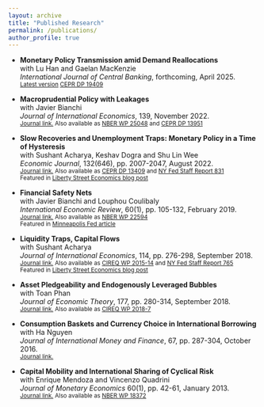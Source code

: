 ```yaml
---
layout: archive
title: "Published Research"
permalink: /publications/
author_profile: true
---
```

* **Monetary Policy Transmission amid Demand Reallocations**\
  with Lu Han and Gaelan MacKenzie\
  *International Journal of Central Banking*, forthcoming, April 2025.\
  <sub>[Latest version](../files/Sectoral_Inflation.pdf) </sub>
  <sub>[CEPR DP 19409](https://cepr.org/publications/dp19409)</sub>

* **Macroprudential Policy with Leakages**\
  with Javier Bianchi\
  *Journal of International Economics*, 139, November 2022.\
  <sub>[Journal link.](https://www.sciencedirect.com/science/article/abs/pii/S0022199622000915) Also available as [NBER WP 25048](https://www.nber.org/papers/w25048) and [CEPR DP 13951](https://cepr.org/publications/dp13951)</sub>
  
* **Slow Recoveries and Unemployment Traps: Monetary Policy in a Time of Hysteresis**\
  with Sushant Acharya, Keshav Dogra and Shu Lin Wee\
   *Economic Journal*, 132(646), pp. 2007-2047, August 2022.\
  <sub> [Journal link.](https://academic.oup.com/ej/article-abstract/132/646/2007/6563876?redirectedFrom=fulltext) Also available as [CEPR DP 13409](https://cepr.org/publications/dp13409) and [NY Fed Staff Report 831](https://www.newyorkfed.org/research/staff_reports/sr831.html)</sub>\
  <sub>Featured in [Liberty Street Economics blog post](https://libertystreeteconomics.newyorkfed.org/2016/11/escaping-unemployment-traps/)</sub>
  
* **Financial Safety Nets**\
  with Javier Bianchi and Louphou Coulibaly\
   *International Economic Review*, 60(1), pp. 105-132, February 2019.\
  <sub>[Journal link.](https://onlinelibrary.wiley.com/doi/abs/10.1111/iere.12346) Also available as [NBER WP 22594](https://www.nber.org/papers/w22594)</sub>\
  <sub>Featured in [Minneapolis Fed article](https://www.minneapolisfed.org/article/2017/right-sizing-a-financial-safety-net)</sub>
  
* **Liquidity Traps, Capital Flows**\
   with Sushant Acharya\
   *Journal of International Economics*, 114, pp. 276-298, September 2018.\
  <sub>[Journal link.](https://www.sciencedirect.com/science/article/abs/pii/S0022199618301302) Also available as [CIREQ WP 2015-14](https://cireqmontreal.com/wp-content/uploads/cahiers/14-2015-cah.pdf) and [NY Fed Staff Report 765](https://www.newyorkfed.org/medialibrary/media/research/staff_reports/sr765.pdf?la=en)</sub>\
  <sub>Featured in [Liberty Street Economics blog post](https://libertystreeteconomics.newyorkfed.org/2016/06/revisiting-the-case-for-international-policy-coordination/)</sub>
  
* **Asset Pledgeability and Endogenously Leveraged Bubbles**\
   with Toan Phan\
  *Journal of Economic Theory*, 177, pp. 280-314, September 2018.\
  <sub>[Journal link.](https://www.sciencedirect.com/science/article/abs/pii/S0022053118302813) Also available as [CIREQ WP 2018-7](https://cireqmontreal.com/wp-content/uploads/cahiers/07-2018-cah.pdf)</sub>
  
* **Consumption Baskets and Currency Choice in International Borrowing**\
  with Ha Nguyen\
  *Journal of International Money and Finance*, 67, pp. 287-304, October 2016.\
  <sub>[Journal link.](https://www.sciencedirect.com/science/article/abs/pii/S0261560616300511)</sub>
  
* **Capital Mobility and International Sharing of Cyclical Risk**\
  with Enrique Mendoza and Vincenzo Quadrini\
  *Journal of Monetary Economics* 60(1), pp. 42-61, January 2013.\
  <sub>[Journal link.](https://www.sciencedirect.com/science/article/abs/pii/S0304393212000955) Also available as [NBER WP 18372](https://www.nber.org/papers/w18372)</sub>


<!---
{% if author.googlescholar %}
  You can also find my articles on <u><a href="{{author.googlescholar}}">my Google Scholar profile</a>.</u>
{% endif %}

{% include base_path %}

{% for post in site.publications reversed %}
  {% include archive-single.html %}
{% endfor %}
-->
